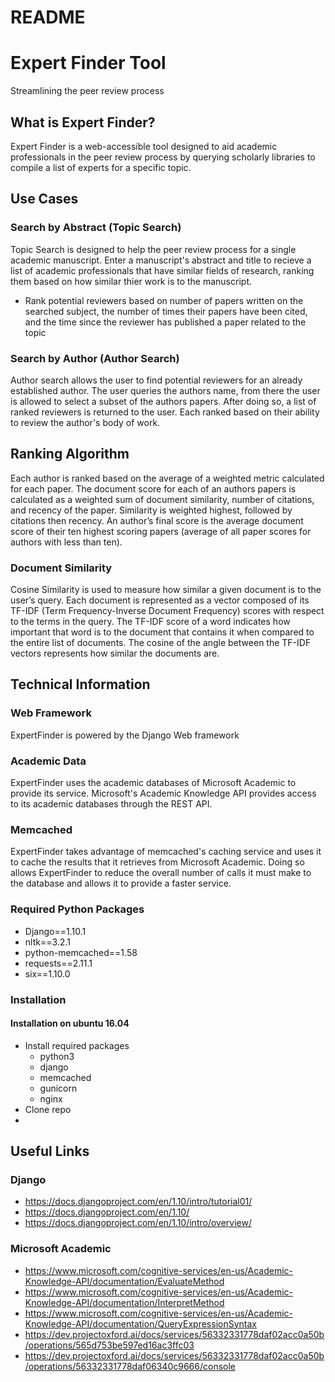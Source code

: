 # README #

# Expert Finder Tool #
Streamlining the peer review process

## What is Expert Finder? ##
Expert Finder is a web-accessible tool designed to aid academic 
professionals in the peer review process by querying scholarly libraries 
to compile a list of experts for a specific topic.

## Use Cases ##
### Search by Abstract (Topic Search) ###
Topic Search is designed to help the peer review process for a single academic manuscript. Enter a manuscript's abstract and title to recieve a list of academic professionals that have similar fields of research, ranking them based on how similar thier work is to the manuscript. 
* Rank potential reviewers based on number of papers written on the searched subject,
    the number of times their papers have been cited,
    and the time since the reviewer has published a paper related to the topic

### Search by Author (Author Search) ###
Author search allows the user to find potential reviewers for an already established author. The user queries the authors name, from there the user is allowed to select a subset of the authors papers. After doing so, a list of ranked reviewers is returned to the user. Each ranked based on their ability to review the author's body of work.

## Ranking Algorithm ##
Each author is ranked based on the average of a weighted metric calculated for each paper. The document score for each of an authors papers is calculated as a weighted sum of document similarity, number of citations, and recency of the paper. Similarity is weighted highest, followed by citations then recency. An author’s final score is the average document score of their ten highest scoring papers (average of all paper scores for authors with less than ten).

### Document Similarity ###
Cosine Similarity is used to measure how similar a given document is to the user’s query. Each document is represented as a vector composed of its TF-IDF (Term Frequency-Inverse Document Frequency) scores with respect to the terms in the query. The TF-IDF score of a word indicates how important that word is to the document that contains it when compared to the entire list of documents. The cosine of the angle between the TF-IDF vectors represents how similar the documents are. 

## Technical Information ##
### Web Framework ###
ExpertFinder is powered by the Django Web framework

### Academic Data ###
ExpertFinder uses the academic databases of Microsoft Academic to provide its service. Microsoft's Academic Knowledge API provides access to its academic databases through the REST API. 

### Memcached ###
ExpertFinder takes advantage of memcached's caching service and uses it to cache the results that it retrieves from Microsoft Academic. Doing so allows ExpertFinder to reduce the overall number of calls it must make to the database and allows it to provide a faster service.

### Required Python Packages ###
* Django==1.10.1
* nltk==3.2.1
* python-memcached==1.58
* requests==2.11.1
* six==1.10.0


### Installation ###
#### Installation on ubuntu 16.04 ####
* Install required packages 
    * python3
    * django
    * memcached
    * gunicorn
    * nginx
* Clone repo
* 

## Useful Links ##

### Django ###
* https://docs.djangoproject.com/en/1.10/intro/tutorial01/
* https://docs.djangoproject.com/en/1.10/
* https://docs.djangoproject.com/en/1.10/intro/overview/

### Microsoft Academic ###
* https://www.microsoft.com/cognitive-services/en-us/Academic-Knowledge-API/documentation/EvaluateMethod
* https://www.microsoft.com/cognitive-services/en-us/Academic-Knowledge-API/documentation/InterpretMethod
* https://www.microsoft.com/cognitive-services/en-us/Academic-Knowledge-API/documentation/QueryExpressionSyntax
* https://dev.projectoxford.ai/docs/services/56332331778daf02acc0a50b/operations/565d753be597ed16ac3ffc03
* https://dev.projectoxford.ai/docs/services/56332331778daf02acc0a50b/operations/56332331778daf06340c9666/console